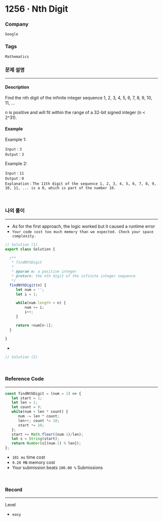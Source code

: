 1256 · Nth Digit
===
### Company
`Google`

### Tags
`Mathematics`

### 문제 설명
---
#### Description
Find the nth digit of the infinite integer sequence 1, 2, 3, 4, 5, 6, 7, 8, 9, 10, 11, ...

n is positive and will fit within the range of a 32-bit signed integer (n < 2^31).

#### Example
Example 1:
```
Input：3
Output：3
```
Example 2:
```
Input：11
Output：0
Explanation：The 11th digit of the sequence 1, 2, 3, 4, 5, 6, 7, 8, 9, 10, 11, ... is a 0, which is part of the number 10.
```

<br>

### 나의 풀이
---
- As for the first approach, the logic worked but it caused a runtime error
- `Your code cost too much memory than we expected. Check your space complexity.`
```js
// Solution (1)
export class Solution {

  /**
   * findNthDigit
   *
   * @param n: a positive integer
   * @return: the nth digit of the infinite integer sequence
   */
  findNthDigit(n) {
     let num = '';
     let i = 1;

     while(num.length < n) {
         num += i;
         i++;
     }

     return +num[n-1];
  }

}
```
- 
```js
// Solution (2)

```
<br>

### Reference Code
---
```js
const findNthDigit = (num = 1) => {
   let start = 1;
   let len = 1;
   let count = 9;
   while(num > len * count) {
      num -= len * count;
      len++; count *= 10;
      start *= 10;
   };
   start += Math.floor((num-1)/len);
   let s = String(start);
   return Number(s[(num-1) % len]);
};
```
- `101 ms` time cost
- `9.20 MB` memory cost
- Your submission beats `100.00 %` Submissions

<br>

### Record
---
Level
- `easy`

<br>
